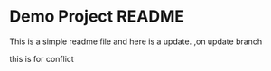 # Demo Project README
This is a simple readme file and here is a update.
,on update branch

this is for conflict
